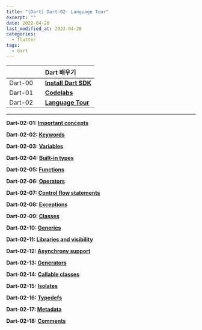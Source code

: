```yaml
---
title: "[Dart] Dart-02: Language Tour"
excerpt: ""
date: 2022-04-28
last_modified_at: 2022-04-28
categories:
  - flutter
tags:
  - dart
---
```


|||Dart 배우기|
|:---|:---|:---|
|Dart-00||**[Install Dart SDK](https://burningfalls.github.io/flutter/dart-00-install-dart-sdk/)**|
|Dart-01||**[Codelabs](https://burningfalls.github.io/flutter/dart-01-codelabs/)**|
|Dart-02||**[Language Tour](https://burningfalls.github.io/flutter/dart-02-language-tour/)**|

---

**Dart-02-01: [Important concepts](https://burningfalls.github.io/flutter/dart-02-01-important-concepts/)**

**Dart-02-02: [Keywords](https://burningfalls.github.io/flutter/dart-02-02-keywords/)**

**Dart-02-03: [Variables](https://burningfalls.github.io/flutter/dart-02-03-variables/)**

**Dart-02-04: [Built-in types](https://burningfalls.github.io/flutter/dart-02-04-built-in-types/)**

**Dart-02-05: [Functions](https://burningfalls.github.io/flutter/dart-02-05-functions/)**

**Dart-02-06: [Operators](https://burningfalls.github.io/flutter/dart-02-06-operators/)**

**Dart-02-07: [Control flow statements](https://burningfalls.github.io/flutter/dart-02-07-control-flow-statements/)**

**Dart-02-08: [Exceptions](https://burningfalls.github.io/flutter/dart-02-08-exceptions/)**

**Dart-02-09: [Classes](https://burningfalls.github.io/flutter/dart-02-09-classes/)**

**Dart-02-10: [Generics](https://burningfalls.github.io/flutter/dart-02-10-generics/)**

**Dart-02-11: [Libraries and visibility](https://burningfalls.github.io/flutter/dart-02-11-libraries-and-visibility/)**

**Dart-02-12: [Asynchrony support](https://burningfalls.github.io/flutter/dart-02-12-asynchrony-support/)**

**Dart-02-13: [Generators](https://burningfalls.github.io/flutter/dart-02-13-generators/)**

**Dart-02-14: [Callable classes](https://burningfalls.github.io/flutter/dart-02-14-callable-classes/)**

**Dart-02-15: [Isolates](https://burningfalls.github.io/flutter/dart-02-15-isolates/)**

**Dart-02-16: [Typedefs](https://burningfalls.github.io/flutter/dart-02-16-typedefs/)**

**Dart-02-17: [Metadata](https://burningfalls.github.io/flutter/dart-02-17-metadata/)**

**Dart-02-18: [Comments](https://burningfalls.github.io/flutter/dart-02-18-comments/)**
